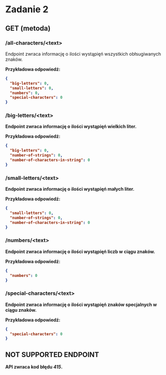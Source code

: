 # Zadanie 2

## GET (metoda)

### /all-characters/\<text\>

Endpoint zwraca informację o ilości wystąpięń wszystkich obłsugiwanych znaków.

<b>Przykładowa odpowiedź<b>:
```json
{
  "big-letters": 0,
  "small-letters": 0,
  "numbers": 0,
  "special-characters": 0
}
```

### /big-letters/\<text\>

Endpoint zwraca informację o ilości wystąpięń wielkich liter.

<b>Przykładowa odpowiedź<b>:
```json
{
  "big-letters": 0,
  "number-of-strings": 0,
  "number-of-characters-in-string": 0
}
```

### /small-letters/\<text\>

Endpoint zwraca informację o ilości wystąpięń małych liter.

<b>Przykładowa odpowiedź<b>:
```json
{
  "small-letters": 0,
  "number-of-strings": 0,
  "number-of-characters-in-string": 0
}
```

### /numbers/\<text\>

Endpoint zwraca informację o ilości wystąpięń liczb w ciągu znaków.

<b>Przykładowa odpowiedź<b>:
```json
{
  "numbers": 0
}
```

### /special-characters/\<text\>

Endpoint zwraca informację o ilości wystąpięń znaków specjalnych w ciągu znaków.

<b>Przykładowa odpowiedź<b>:
```json
{
  "special-characters": 0
}
```

## NOT SUPPORTED ENDPOINT

API zwraca kod błędu <b><i>415</i></b>.